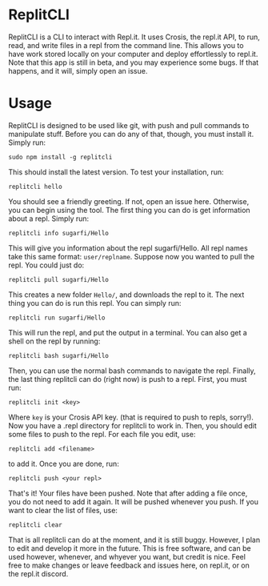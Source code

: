 # ReplitCLI
ReplitCLI is a CLI to interact with Repl.it. It uses Crosis, the repl.it API, to run, read, and write files in a repl from the command line. This allows you to have work stored locally on your computer and deploy effortlessly to repl.it. Note that this app is still in beta, and you may experience some bugs. If that happens, and it will, simply open an issue.
# Usage
ReplitCLI is designed to be used like git, with push and pull commands to manipulate stuff. Before you can do any of that, though, you must install it. Simply run:
```
sudo npm install -g replitcli
```
This should install the latest version. To test your installation, run:
```
replitcli hello
```
You should see a friendly greeting. If not, open an issue here. Otherwise, you can begin using the tool. The first thing you can do is get information about a repl. Simply run:
```
replitcli info sugarfi/Hello
```
This will give you information about the repl sugarfi/Hello. All repl names take this same format: `user/replname`. Suppose now you wanted to pull the repl. You could just do:
```
replitcli pull sugarfi/Hello
```
This creates a new folder `Hello/`, and downloads the repl to it. The next thing you can do is run this repl. You can simply run:
```
replitcli run sugarfi/Hello
```
This will run the repl, and put the output in a terminal. You can also get a shell on the repl by running:
```
replitcli bash sugarfi/Hello
```
Then, you can use the normal bash commands to navigate the repl. Finally, the last thing replitcli can do (right now) is push to a repl. First, you must run:
```
replitcli init <key>
```
Where `key` is your Crosis API key. (that is required to push to repls, sorry!). Now you have a .repl directory for replitcli to work in. Then, you should edit some files to push to the repl. For each file you edit, use:
```
replitcli add <filename>
```
to add it. Once you are done, run:
```
replitcli push <your repl>
```
That's it! Your files have been pushed. Note that after adding a file once, you do not need to add it again. It will be pushed whenever you push. If you want to clear the list of files, use:
```
replitcli clear
```
That is all replitcli can do at the moment, and it is still buggy. However, I plan to edit and develop it more in the future.  This is free software, and can be used however, whenever, and whyever you want, but credit is nice. Feel free to make changes or leave feedback and issues here, on repl.it, or on the repl.it discord.
